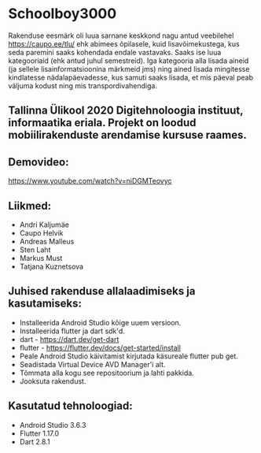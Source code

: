 # Schoolboy3000
Rakenduse eesmärk oli luua sarnane keskkond nagu antud veebilehel https://caupo.ee/tlu/ ehk abimees õpilasele, kuid lisavõimekustega, kus seda paremini saaks kohendada endale vastavaks. Saaks ise luua kategooriaid (ehk antud juhul semestreid). Iga kategooria alla lisada aineid (ja sellele lisainformatsioonina märkmeid jms) ning ained lisada mingitesse kindlatesse nädalapäevadesse, kus samuti saaks lisada, et mis päeval peab väljuma kodust ning mis transpordivahendiga. 

## Tallinna Ülikool 2020 Digitehnoloogia instituut, informaatika eriala. Projekt on loodud mobiilirakenduste arendamise kursuse raames.

## Demovideo:
https://www.youtube.com/watch?v=niDGMTeovyc

## Liikmed:
* Andri Kaljumäe
* Caupo Helvik
* Andreas Malleus
* Sten Laht
* Markus Must
* Tatjana Kuznetsova

## Juhised rakenduse allalaadimiseks ja kasutamiseks:
* Installeerida Android Studio kõige uuem versioon.
* Installeerida flutter ja dart sdk'd.
* dart - https://dart.dev/get-dart
* flutter - https://flutter.dev/docs/get-started/install
* Peale Android Studio käivitamist kirjutada käsureale flutter pub get.
* Seadistada Virtual Device AVD Manager'i alt. 
* Tõmmata alla kogu see repositoorium ja lahti pakkida.
* Jooksuta rakendust.

## Kasutatud tehnoloogiad:
* Android Studio 3.6.3
* Flutter 1.17.0
* Dart 2.8.1

